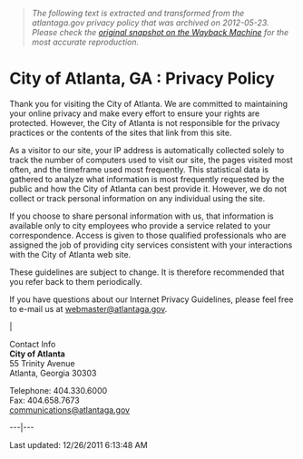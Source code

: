 > *The following text is extracted and transformed from the atlantaga.gov privacy policy that was archived on 2012-05-23. Please check the [original snapshot on the Wayback Machine](https://web.archive.org/web/20120523142546id_/http%3A//atlantaga.gov/index.aspx%3Fpage%3D638) for the most accurate reproduction.*

# City of Atlanta, GA : Privacy Policy

Thank you for visiting the City of Atlanta. We are committed to maintaining your online privacy and make every effort to ensure your rights are protected. However, the City of Atlanta is not responsible for the privacy practices or the contents of the sites that link from this site. 

As a visitor to our site, your IP address is automatically collected solely to track the number of computers used to visit our site, the pages visited most often, and the timeframe used most frequently. This statistical data is gathered to analyze what information is most frequently requested by the public and how the City of Atlanta can best provide it. However, we do not collect or track personal information on any individual using the site. 

If you choose to share personal information with us, that information is available only to city employees who provide a service related to your correspondence. Access is given to those qualified professionals who are assigned the job of providing city services consistent with your interactions with the City of Atlanta web site.

These guidelines are subject to change. It is therefore recommended that you refer back to them periodically. 

If you have questions about our Internet Privacy Guidelines, please feel free to e-mail us at [webmaster@atlantaga.gov](mailto:webmaster@ci.atlanta.ga.us). 

| 

Contact Info  
**City of Atlanta**  
55 Trinity Avenue  
Atlanta, Georgia 30303

Telephone: 404.330.6000  
Fax: 404.658.7673  
[communications@atlantaga.gov](mailto:communications@atlantaga.gov)  
  
---|---  
  
Last updated: 12/26/2011 6:13:48 AM
